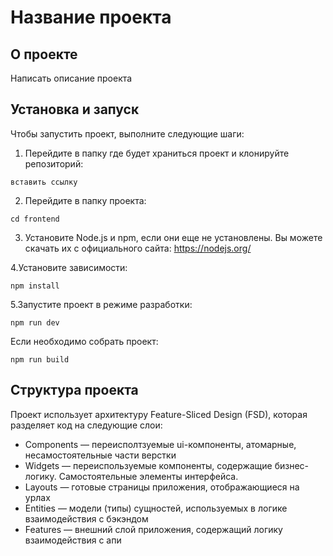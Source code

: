 # Название проекта

## О проекте

Написать описание проекта

## Установка и запуск

Чтобы запустить проект, выполните следующие шаги:

1. Перейдите в папку где будет храниться проект и клонируйте репозиторий:

```
вставить ссылку
```

2. Перейдите в папку проекта:

```
cd frontend
```

3. Установите Node.js и npm, если они еще не установлены. Вы можете скачать их с официального сайта: https://nodejs.org/

4.Установите зависимости:

```
npm install
```

5.Запустите проект в режиме разработки:

```
npm run dev
```

Если необходимо собрать проект:

```
npm run build
```

## Структура проекта

Проект использует архитектуру Feature-Sliced Design (FSD), которая разделяет код на следующие слои:

- Components — переисполтзуемые ui-компоненты, атомарные, несамостоятельные части верстки
- Widgets — переиспользуемые компоненты, содержащие бизнес-логику. Самостоятельные элементы интерфейса.
- Layouts — готовые страницы приложения, отображающиеся на урлах
- Entities — модели (типы) сущностей, используемых в логике взаимодействия с бэкэндом
- Features — внешний слой приложения, содержащий логику взаимодействия с апи
